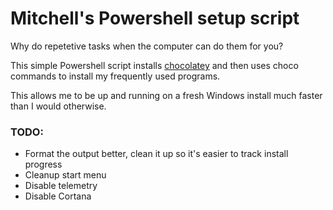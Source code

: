 # Mitchell's Powershell setup script

Why do repetetive tasks when the computer can do them for you?

This simple Powershell script installs [chocolatey](https://chocolatey.org/) and then uses choco commands to install my frequently used programs.

This allows me to be up and running on a fresh Windows install much faster than I would otherwise.

### TODO:

* Format the output better, clean it up so it's easier to track install progress
* Cleanup start menu
* Disable telemetry
* Disable Cortana
